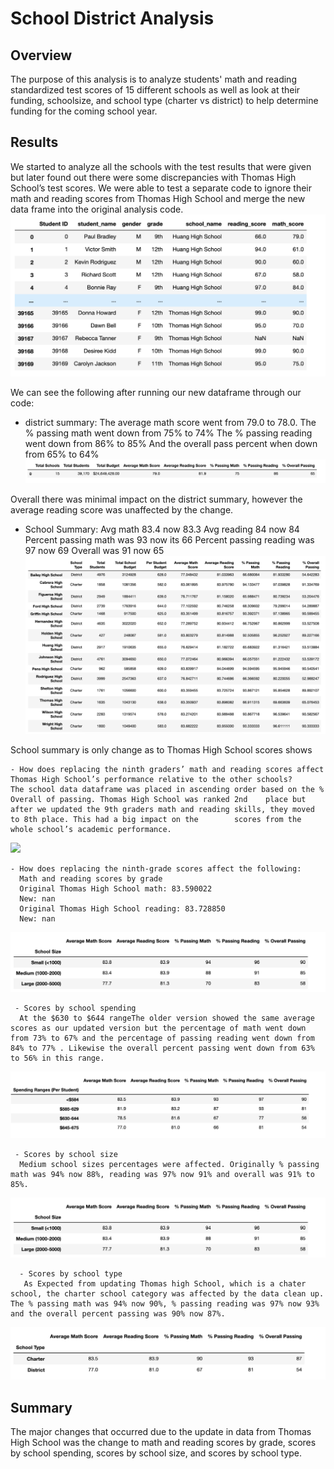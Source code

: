 # School District Analysis

## Overview
The purpose of this analysis is to analyze students' math and reading standardized test scores of 15 different schools as well as look at their funding, schoolsize, and school type (charter vs district) to help determine funding for the coming school year.

## Results
We started to analyze all the schools with the test results that were given but later found out there were some discrepancies with Thomas High School’s test scores. We were able to test a separate code to ignore their math and reading scores from Thomas High School and merge the new data frame into the original analysis code. 
<img src="Resources/Original_Dataframe-Thomas_NaN.png">
<imag src="Resources/Overall_Snapshot.png">

We can see the following after running our new dataframe through our code:

- district summary:
  The average math score went from 79.0 to 78.0.
  The % passing math went down from 75% to 74%
  The % passing reading went down from 86% to 85% 
  And the overall pass percent when down from 65% to 64%
  <img src="Resources/District_Summary.png">

Overall there was minimal impact on the district summary, however the average reading score was unaffected by the change. 

- School Summary:
  Avg math 83.4 now 83.3
  Avg reading 84 now 84
  Percent passing math was 93 now its 66
  Percent passing reading was 97 now 69
  Overall was 91 now 65
  <img src="Resources/School_Summary.png">
  
 School summary is only change as to Thomas High School scores shows


    - How does replacing the ninth graders’ math and reading scores affect Thomas High School’s performance relative to the other schools?
    The school data dataframe was placed in ascending order based on the % Overall of passing. Thomas High School was ranked 2nd    place but after we updated the 9th graders math and reading skills, they moved to 8th place. This had a big impact on the        scores from the whole school’s academic performance.
<img src="Resources/By_School_Overall%_.png">

    - How does replacing the ninth-grade scores affect the following:
      Math and reading scores by grade
      Original Thomas High School math: 83.590022 
      New: nan
      Original Thomas High School reading: 83.728850
      New: nan
 <img src="Resources/By_Size_Summary.png">

     - Scores by school spending
      At the $630 to $644 rangeThe older version showed the same average scores as our updated version but the percentage of math went down from 73% to 67% and the percentage of passing reading went down from 84% to 77% . Likewise the overall percent passing went down from 63% to 56% in this range.
 <img src="Resources/By_School_Spending_Summary.png">

     - Scores by school size
      Medium school sizes percentages were affected. Originally % passing math was 94% now 88%, reading was 97% now 91% and overall was 91% to 85%.
 <img src="Resources/By_Size_Summary.png">

      - Scores by school type
       As Expected from updating Thomas high School, which is a chater school, the charter school category was affected by the data clean up. The % passing math was 94% now 90%, % passing reading was 97% now 93% and the overall percent passing was 90% now 87%.
<img src="Resources/By_District_Summary.png">

## Summary
The major changes that occurred due to the update in data from Thomas High School was the change to math and reading scores by grade, scores by school spending, scores by school size, and scores by school type.

